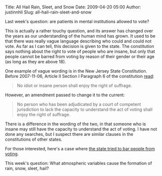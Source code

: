 Title: All Hail Rain, Sleet, and Snow
Date: 2009-04-20 05:00
Author: justinnhli
Slug: all-hail-rain-sleet-and-snow

Last week's question: are patients in mental institutions allowed to
vote?

This is actually a rather touchy question, and its answer has changed
over the years as our understanding of the human mind has grown. It used
to be that there was really vague language describing who could and
could not vote. As far as I can tell, this decision is given to the
state. The constitution says nothing about the right to vote of people
who are insane, but only that people cannot be barred from voting by
reason of their gender or their age (as long as they are above 18).

One example of vague wording is in the New Jersey State Constitution.
Before 2007-11-06, Article II Section I Paragraph 6 of the constitution
[read](http://en.wikisource.org/wiki/New_Jersey_Constitution_of_1947#SECTION_I):  

> No idiot or insane person shall enjoy the right of suffrage.
> </p>

However, an amendment passed to change it to the current:  

> No person who has been adjudicated by a court of competent
> jurisdiction to lack the capacity to understand the act of voting
> shall enjoy the right of suffrage.
> </p>

There is a difference in the wording of the two, in that someone who is
insane may still have the capacity to understand the act of voting. I
have not done any searches, but I suspect there are similar clauses in
the constitutions of other states.

For those interested, here's a case where [the state tried to bar people
from
voting](http://www.nytimes.com/2007/06/19/us/19vote.html?_r=3&hp=&oref=slogin&pagewanted=all).

This week's question: What atmospheric variables cause the formation of
rain, snow, sleet, hail?

